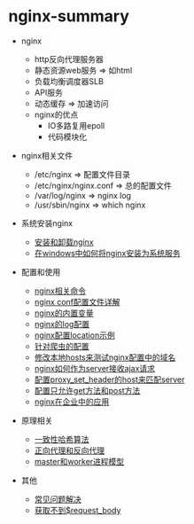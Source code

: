 # nginx-summary 
* nginx
    * http反向代理服务器
    * 静态资源web服务 => 如html
    * 负载均衡调度器SLB
    * API服务
    * 动态缓存 => 加速访问
    * nginx的优点
        * IO多路复用epoll
        * 代码模块化
* nginx相关文件
    * /etc/nginx  => 配置文件目录
    * /etc/nginx/nginx.conf   => 总的配置文件
    * /var/log/nginx   => nginx log
    * /usr/sbin/nginx   => which nginx
* 系统安装nginx
    * [安装和卸载nginx](https://github.com/baoendemao/nginx-summary/tree/master/docs/nginx-install.md)
    * [在windows中如何将nginx安装为系统服务](https://github.com/baoendemao/nginx-summary/tree/master/docs/nginx-windows.md)

* 配置和使用
    * [nginx相关命令](https://github.com/baoendemao/nginx-summary/tree/master/docs/nginx-command.md)
    * [nginx conf配置文件详解](https://github.com/baoendemao/nginx-summary/tree/master/docs/nginx-conf.md)
    * [nginx的内置变量](https://github.com/baoendemao/nginx-summary/tree/master/docs/nginx-variable.md)
    * [nginx的log配置](https://github.com/baoendemao/nginx-summary/tree/master/docs/nginx-log-format.md)
    * [nginx配置location示例](https://github.com/baoendemao/nginx-summary/tree/master/docs/nginx-eg.md)
    * [针对爬虫的配置](https://github.com/baoendemao/nginx-summary/tree/master/docs/nginx-spider.md)
    * [修改本地hosts来测试nginx配置中的域名](https://github.com/baoendemao/nginx-summary/tree/master/docs/nginx-test.md)
    * [nginx如何作为server接收ajax请求](https://github.com/baoendemao/nginx-summary/tree/master/docs/nginx-server.md)
    * [配置proxy_set_header的host来匹配server](https://github.com/baoendemao/nginx-summary/tree/master/docs/proxy-header-host.md)
    * [配置只允许get方法和post方法](https://github.com/baoendemao/nginx-summary/tree/master/docs/method-get.md)
    * [nginx在企业中的应用](https://github.com/baoendemao/nginx-summary/tree/master/docs/nginx-company.md)


* 原理相关
    * [一致性哈希算法](https://github.com/baoendemao/nginx-summary/tree/master/docs/consistent_hash.md)
    * [正向代理和反向代理](https://github.com/baoendemao/nginx-summary/tree/master/docs/agent.md)
    * [master和worker进程模型](https://github.com/baoendemao/nginx-summary/tree/master/docs/master-worker.md)
   

* 其他
    * [常见问题解决](https://github.com/baoendemao/nginx-summary/tree/master/docs/nginx-issue.md)
    * [获取不到$request_body](https://github.com/baoendemao/nginx-summary/tree/master/docs/nginx-request-body.md)
